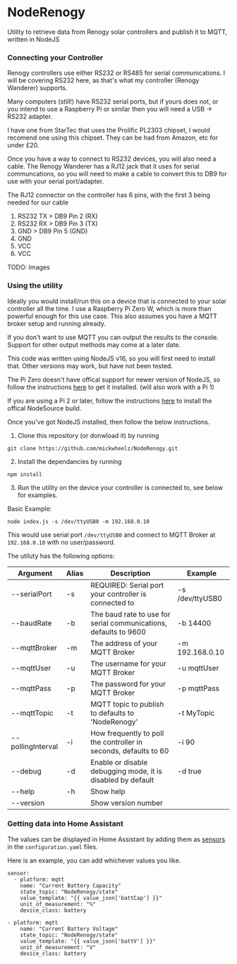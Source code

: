 # NodeRenogy

Utility to retrieve data from Renogy solar controllers and publish it to MQTT, written in NodeJS

### Connecting your Controller

Renogy controllers use either RS232 or RS485 for serial communications. I will be covering RS232 here, as that's what my controller (Renogy Wanderer) supports.

Many computers (still!) have RS232 serial ports, but if yours does not, or you intend to use a Raspberry Pi or similar then you will need a USB -> RS232 adapter. 

I have one from StarTec that uses the Prolific PL2303 chipset, I would recomend one using this chipset. They can be had from Amazon, etc for under £20.

Once you have a way to connect to RS232 devices, you will also need a cable. The Renogy Wanderer has a RJ12 jack that it uses for serial communcations, so you will need to make a cable to convert this to DB9 for use with your serial port/adapter.

The RJ12 connector on the controller has 6 pins, with the first 3 being needed for our cable

1. RS232 TX > DB9 Pin 2 (RX)
2. RS232 RX > DB9 Pin 3 (TX)
3. GND > DB9 Pin 5 (GND)
4. GND
5. VCC
6. VCC

TODO: Images

### Using the utility

Ideally you would install/run this on a device that is connected to your solar controller all the time. I use a Raspberry Pi Zero W, which is more than powerful enough for this use case. This also assumes you have a MQTT broker setup and running already. 

If you don't want to use MQTT you can output the results to the console. Support for other output methods may come at a later date.

This code was written using NodeJS v16, so you will first need to install that. Other versions may work, but have not been tested.

The Pi Zero doesn't have offical support for newer version of NodeJS, so follow the instructions [here](https://hassancorrigan.com/blog/install-nodejs-on-a-raspberry-pi-zero/) to get it installed. (will also work with a Pi 1)

If you are using a Pi 2 or later, follow the instructions [here](https://lindevs.com/install-node-js-and-npm-on-raspberry-pi/) to install the offical NodeSource build.

Once you've got NodeJS installed, then follow the below instructions.

1. Clone this repository (or donwload it) by running

`git clone https://github.com/mickwheelz/NodeRenogy.git`

2. Install the dependancies by running

`npm install`

3. Run the utility on the device your controller is connected to, see below for examples.

Basic Example:

`node index.js -s /dev/ttyUSB0 -m 192.168.0.10`

This would use serial port `/dev/ttyUSB0` and connect to MQTT Broker at `192.168.0.10` with no user/password.

The utiluty has the following options:

|Argument |Alias |Description | Example |
|---------|------|----------|-----|
|--serialPort|-s|REQUIRED: Serial port your controller is connected to|-s /dev/ttyUSB0|
|--baudRate|-b|The baud rate to use for serial communications, defaults to 9600|-b 14400|
|--mqttBroker|-m|The address of your MQTT Broker|-m 192.168.0.10|
|--mqttUser|-u|The username for your MQTT Broker|-u mqttUser|
|--mqttPass|-p|The password for your MQTT Broker|-p mqttPass| 
|--mqttTopic|-t| MQTT topic to publish to defaults to 'NodeRenogy'|-t MyTopic|
|--pollingInterval|-i|How frequently to poll the controller in seconds, defaults to 60|-i 90|
|--debug|-d|Enable or disable debugging mode, it is disabled by default|-d true|   
|--help|-h|Show help ||
|--version||Show version number|  |              

### Getting data into Home Assistant

The values can be displayed in Home Assistant by adding them as [sensors](https://www.home-assistant.io/integrations/sensor.mqtt/) in the `configuration.yaml` files. 

Here is an example, you can add whichever values you like.

```
sensor:
  - platform: mqtt
    name: "Current Battery Capacity"
    state_topic: "NodeRenogy/state"
    value_template: "{{ value_json['battCap'] }}"
    unit_of_measurement: "%"
    device_class: battery

- platform: mqtt
    name: "Current Battery Voltage"
    state_topic: "NodeRenogy/state"
    value_template: "{{ value_json['battV'] }}"
    unit_of_measurement: "V"
    device_class: battery
```
